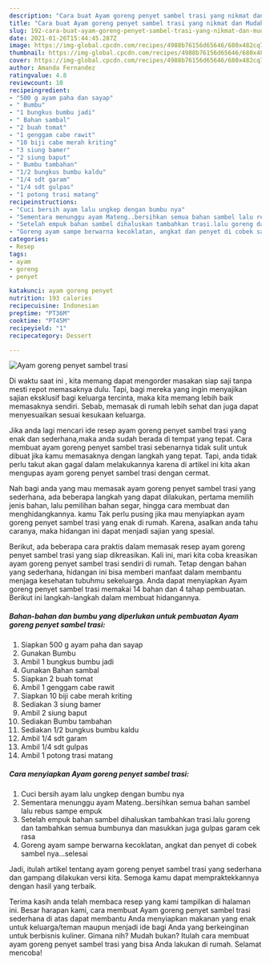 ```yaml
---
description: "Cara buat Ayam goreng penyet sambel trasi yang nikmat dan Mudah Dibuat"
title: "Cara buat Ayam goreng penyet sambel trasi yang nikmat dan Mudah Dibuat"
slug: 192-cara-buat-ayam-goreng-penyet-sambel-trasi-yang-nikmat-dan-mudah-dibuat
date: 2021-01-26T15:44:45.287Z
image: https://img-global.cpcdn.com/recipes/4988b76156d65646/680x482cq70/ayam-goreng-penyet-sambel-trasi-foto-resep-utama.jpg
thumbnail: https://img-global.cpcdn.com/recipes/4988b76156d65646/680x482cq70/ayam-goreng-penyet-sambel-trasi-foto-resep-utama.jpg
cover: https://img-global.cpcdn.com/recipes/4988b76156d65646/680x482cq70/ayam-goreng-penyet-sambel-trasi-foto-resep-utama.jpg
author: Amanda Fernandez
ratingvalue: 4.8
reviewcount: 10
recipeingredient:
- "500 g ayam paha dan sayap"
- " Bumbu"
- "1 bungkus bumbu jadi"
- " Bahan sambal"
- "2 buah tomat"
- "1 genggam cabe rawit"
- "10 biji cabe merah kriting"
- "3 siung bamer"
- "2 siung baput"
- " Bumbu tambahan"
- "1/2 bungkus bumbu kaldu"
- "1/4 sdt garam"
- "1/4 sdt gulpas"
- "1 potong trasi matang"
recipeinstructions:
- "Cuci bersih ayam lalu ungkep dengan bumbu nya"
- "Sementara menunggu ayam Mateng..bersihkan semua bahan sambel lalu rebus sampe empuk"
- "Setelah empuk bahan sambel dihaluskan tambahkan trasi.lalu goreng dan tambahkan semua bumbunya dan masukkan juga gulpas garam cek rasa"
- "Goreng ayam sampe berwarna kecoklatan, angkat dan penyet di cobek sambel nya...selesai"
categories:
- Resep
tags:
- ayam
- goreng
- penyet

katakunci: ayam goreng penyet 
nutrition: 193 calories
recipecuisine: Indonesian
preptime: "PT36M"
cooktime: "PT45M"
recipeyield: "1"
recipecategory: Dessert

---
```



![Ayam goreng penyet sambel trasi](https://img-global.cpcdn.com/recipes/4988b76156d65646/680x482cq70/ayam-goreng-penyet-sambel-trasi-foto-resep-utama.jpg)

Di waktu  saat ini , kita memang dapat mengorder masakan siap saji tanpa mesti repot memasaknya dulu. Tapi, bagi mereka yang ingin menyajikan sajian eksklusif bagi keluarga tercinta, maka kita memang lebih baik memasaknya sendiri. Sebab, memasak di rumah lebih sehat dan juga dapat menyesuaikan sesuai kesukaan keluarga.

Jika anda lagi mencari ide resep ayam goreng penyet sambel trasi yang enak dan sederhana,maka anda sudah berada di tempat yang tepat. Cara membuat ayam goreng penyet sambel trasi  sebenarnya tidak sulit untuk dibuat jika kamu memasaknya dengan langkah yang tepat. Tapi, anda tidak perlu takut akan gagal dalam melakukannya 
karena di artikel ini kita akan mengupas ayam goreng penyet sambel trasi dengan cermat.  



Nah bagi anda yang mau memasak ayam goreng penyet sambel trasi yang sederhana, ada beberapa langkah yang dapat dilakukan, pertama memilih jenis bahan, lalu pemilihan bahan segar, hingga cara membuat dan menghidangkannya. kamu Tak perlu pusing jika mau menyiapkan ayam goreng penyet sambel trasi yang enak di rumah. Karena, asalkan anda  tahu caranya, maka hidangan ini dapat menjadi sajian yang spesial.

Berikut, ada beberapa cara praktis  dalam memasak resep ayam goreng penyet sambel trasi yang siap dikreasikan. Kali ini, mari kita coba kreasikan ayam goreng penyet sambel trasi sendiri di rumah. Tetap dengan bahan yang sederhana, hidangan ini bisa memberi manfaat dalam membantu menjaga kesehatan tubuhmu sekeluarga. Anda dapat menyiapkan Ayam goreng penyet sambel trasi memakai 14 bahan dan 4 tahap pembuatan. Berikut ini langkah-langkah dalam membuat hidangannya.

<!--inarticleads1-->

##### Bahan-bahan dan bumbu yang diperlukan untuk pembuatan Ayam goreng penyet sambel trasi:

1. Siapkan 500 g ayam paha dan sayap
1. Gunakan  Bumbu
1. Ambil 1 bungkus bumbu jadi
1. Gunakan  Bahan sambal
1. Siapkan 2 buah tomat
1. Ambil 1 genggam cabe rawit
1. Siapkan 10 biji cabe merah kriting
1. Sediakan 3 siung bamer
1. Ambil 2 siung baput
1. Sediakan  Bumbu tambahan
1. Sediakan 1/2 bungkus bumbu kaldu
1. Ambil 1/4 sdt garam
1. Ambil 1/4 sdt gulpas
1. Ambil 1 potong trasi matang




<!--inarticleads2-->

##### Cara menyiapkan Ayam goreng penyet sambel trasi:

1. Cuci bersih ayam lalu ungkep dengan bumbu nya
1. Sementara menunggu ayam Mateng..bersihkan semua bahan sambel lalu rebus sampe empuk
1. Setelah empuk bahan sambel dihaluskan tambahkan trasi.lalu goreng dan tambahkan semua bumbunya dan masukkan juga gulpas garam cek rasa
1. Goreng ayam sampe berwarna kecoklatan, angkat dan penyet di cobek sambel nya...selesai




Jadi, itulah artikel tentang  ayam goreng penyet sambel trasi  yang sederhana dan gampang dilakukan versi kita. Semoga kamu dapat mempraktekkannya dengan hasil yang terbaik. 

Terima kasih anda telah membaca resep yang kami tampilkan di halaman ini. Besar harapan kami, cara membuat  Ayam goreng penyet sambel trasi sederhana di atas dapat membantu Anda menyiapkan makanan yang enak untuk keluarga/teman maupun menjadi ide bagi Anda yang berkeinginan untuk berbisnis kuliner. Gimana nih? Mudah bukan? Itulah cara membuat ayam goreng penyet sambel trasi yang bisa Anda lakukan di rumah. Selamat mencoba!

